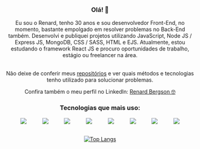 <div align="center">

### Olá! 👋
<p>Eu sou o Renard, tenho 30 anos e sou desenvolvedor Front-End, no momento, bastante empolgado em resolver problemas no Back-End também. Desenvolvi e publiquei projetos utilizando JavaScript, Node JS / Express JS, MongoDB, CSS / SASS, HTML e EJS. Atualmente, estou estudando o framework React JS e procuro oportunidades de trabalho, estágio ou freelancer na área. 

<br> Não deixe de conferir meus [repositórios](https://github.com/renardbergson?tab=repositories) e ver quais métodos e tecnologias tenho utilizado para solucionar problemas. </p>

Confira também o meu perfil no LinkedIn: [Renard Bergson 🤓](https://www.linkedin.com/in/renardbergson)

### Tecnologias que mais uso:

<div style="display: flex; justify-content: space-evenly;">
  <img src="https://img.shields.io/badge/HTML5-E34F26?style=for-the-badge&logo=html5&logoColor=white">

  <img src="https://img.shields.io/badge/CSS-239120?&style=for-the-badge&logo=css3&logoColor=white">

  <img src="https://img.shields.io/badge/Sass-CC6699?style=for-the-badge&logo=sass&logoColor=white">

  <img src="https://img.shields.io/badge/JavaScript-F7DF1E?style=for-the-badge&logo=javascript&logoColor=black">
  
  <img src="https://img.shields.io/badge/Node.js-43853D?style=for-the-badge&logo=node.js&logoColor=white">
  
  <img src="https://img.shields.io/badge/Express.js-404D59?style=for-the-badge">
  
  <img src="https://img.shields.io/badge/GIT-E44C30?style=for-the-badge&logo=git&logoColor=white">
  
  <img src="https://img.shields.io/badge/GitHub-100000?style=for-the-badge&logo=github&logoColor=white">
</div>
  
  <br>
  
  [![Top Langs](https://github-readme-stats.vercel.app/api/top-langs/?username=renardbergson&layout=compact&theme=radical)](https://github.com/anuraghazra/github-readme-stats)
  
</div>
